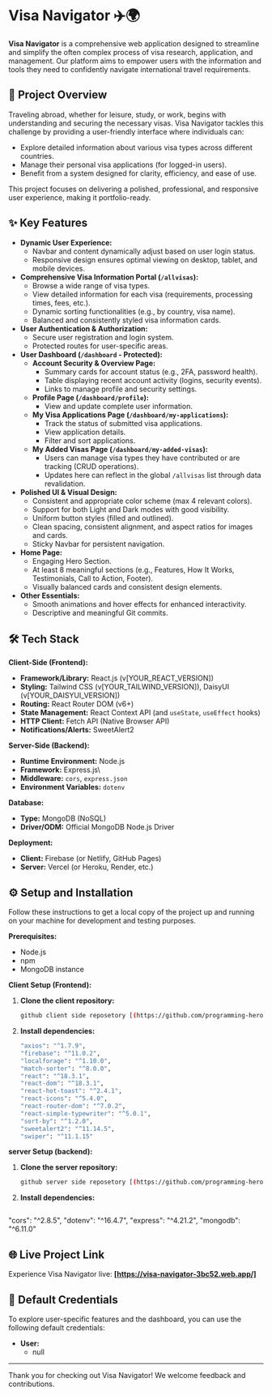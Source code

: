 # Visa Navigator ✈️🌍

**Visa Navigator** is a comprehensive web application designed to streamline and simplify the often complex process of visa research, application, and management. Our platform aims to empower users with the information and tools they need to confidently navigate international travel requirements.

## 🚀 Project Overview

Traveling abroad, whether for leisure, study, or work, begins with understanding and securing the necessary visas. Visa Navigator tackles this challenge by providing a user-friendly interface where individuals can:
*   Explore detailed information about various visa types across different countries.
*   Manage their personal visa applications (for logged-in users).
*   Benefit from a system designed for clarity, efficiency, and ease of use.

This project focuses on delivering a polished, professional, and responsive user experience, making it portfolio-ready.

## ✨ Key Features

*   **Dynamic User Experience:**
    *   Navbar and content dynamically adjust based on user login status.
    *   Responsive design ensures optimal viewing on desktop, tablet, and mobile devices.
*   **Comprehensive Visa Information Portal (`/allvisas`):**
    *   Browse a wide range of visa types.
    *   View detailed information for each visa (requirements, processing times, fees, etc.).
    *   Dynamic sorting functionalities (e.g., by country, visa name).
    *   Balanced and consistently styled visa information cards.
*   **User Authentication & Authorization:**
    *   Secure user registration and login system.
    *   Protected routes for user-specific areas.
*   **User Dashboard (`/dashboard` - Protected):**
    *   **Account Security & Overview Page:**
        *   Summary cards for account status (e.g., 2FA, password health).
        *   Table displaying recent account activity (logins, security events).
        *   Links to manage profile and security settings.
    *   **Profile Page (`/dashboard/profile`):**
        *   View and update complete user information.
    *   **My Visa Applications Page (`/dashboard/my-applications`):**
        *   Track the status of submitted visa applications.
        *   View application details.
        *   Filter and sort applications.
    *   **My Added Visas Page (`/dashboard/my-added-visas`):**
        *   Users can manage visa types they have contributed or are tracking (CRUD operations).
        *   Updates here can reflect in the global `/allvisas` list through data revalidation.
*   **Polished UI & Visual Design:**
    *   Consistent and appropriate color scheme (max 4 relevant colors).
    *   Support for both Light and Dark modes with good visibility.
    *   Uniform button styles (filled and outlined).
    *   Clean spacing, consistent alignment, and aspect ratios for images and cards.
    *   Sticky Navbar for persistent navigation.
*   **Home Page:**
    *   Engaging Hero Section.
    *   At least 8 meaningful sections (e.g., Features, How It Works, Testimonials, Call to Action, Footer).
    *   Visually balanced cards and consistent design elements.
*   **Other Essentials:**
    *   Smooth animations and hover effects for enhanced interactivity.
    *   Descriptive and meaningful Git commits.

## 🛠️ Tech Stack

**Client-Side (Frontend):**
*   **Framework/Library:** React.js (v[YOUR_REACT_VERSION])
*   **Styling:** Tailwind CSS (v[YOUR_TAILWIND_VERSION]), DaisyUI (v[YOUR_DAISYUI_VERSION])
*   **Routing:** React Router DOM (v6+)
*   **State Management:** React Context API (and `useState`, `useEffect` hooks)
*   **HTTP Client:** Fetch API (Native Browser API)
*   **Notifications/Alerts:** SweetAlert2

**Server-Side (Backend):**
*   **Runtime Environment:** Node.js
*   **Framework:** Express.js\
*   **Middleware:** `cors`, `express.json`
*   **Environment Variables:** `dotenv`

**Database:**
*   **Type:** MongoDB (NoSQL)
*   **Driver/ODM:** Official MongoDB Node.js Driver

**Deployment:**
*   **Client:** Firebase (or Netlify, GitHub Pages)
*   **Server:** Vercel (or Heroku, Render, etc.)

## ⚙️ Setup and Installation

Follow these instructions to get a local copy of the project up and running on your machine for development and testing purposes.

**Prerequisites:**
*   Node.js
*   npm 
*   MongoDB instance

**Client Setup (Frontend):**
1.  **Clone the client repository:**
    ```bash
    github client side reposetory [(https://github.com/programming-hero-web-course2/b10-a10-client-side-Kamrul-Hasan-Rimon)]
    ```
2.  **Install dependencies:**
    ```bash
    "axios": "^1.7.9",
    "firebase": "^11.0.2",
    "localforage": "^1.10.0",
    "match-sorter": "^8.0.0",
    "react": "^18.3.1",
    "react-dom": "^18.3.1",
    "react-hot-toast": "^2.4.1",
    "react-icons": "^5.4.0",
    "react-router-dom": "^7.0.2",
    "react-simple-typewriter": "^5.0.1",
    "sort-by": "^1.2.0",
    "sweetalert2": "^11.14.5",
    "swiper": "^11.1.15"   
**server Setup (backend):**
1.  **Clone the server repository:**
    ```bash
    github server side reposetory [(https://github.com/programming-hero-web-course2/b10-a10-server-side-Kamrul-Hasan-Rimon)]
    ```
2.  **Install dependencies:**
    ```bash
  "cors": "^2.8.5",
    "dotenv": "^16.4.7",
    "express": "^4.21.2",
    "mongodb": "^6.11.0"

## 🌐 Live Project Link

Experience Visa Navigator live:
**[https://visa-navigator-3bc52.web.app/]** 
## 🔑 Default Credentials

To explore user-specific features and the dashboard, you can use the following default credentials:

*   **User:**
    * null

---

Thank you for checking out Visa Navigator! We welcome feedback and contributions.
